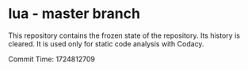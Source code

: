 # lua - master branch

This repository contains the frozen state of the repository.
Its history is cleared. It is used only for static code
analysis with Codacy.

Commit Time: 1724812709